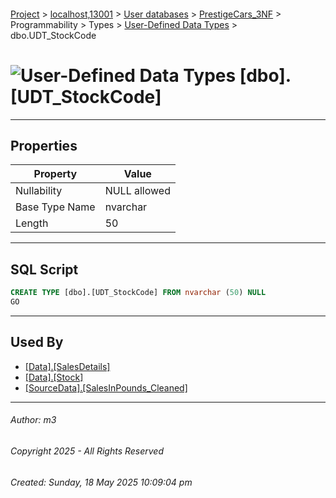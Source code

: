#### 

[Project](../../../../../../index.md) > [localhost,13001](../../../../../index.md) > [User databases](../../../../index.md) > [PrestigeCars_3NF](../../../index.md) > Programmability > Types > [User-Defined Data Types](User-Defined_Data_Types.md) > dbo.UDT_StockCode

# ![User-Defined Data Types](../../../../../../Images/UserDefinedDataType32.png) [dbo].[UDT_StockCode]

---

## <a name="#properties"></a>Properties

| Property | Value |
|---|---|
| Nullability | NULL allowed |
| Base Type Name | nvarchar |
| Length | 50 |


---

## <a name="#sqlscript"></a>SQL Script

```sql
CREATE TYPE [dbo].[UDT_StockCode] FROM nvarchar (50) NULL
GO

```


---

## <a name="#usedby"></a>Used By

* [[Data].[SalesDetails]](../../../Tables/Data_SalesDetails.md)
* [[Data].[Stock]](../../../Tables/Data_Stock.md)
* [[SourceData].[SalesInPounds_Cleaned]](../../../Tables/SourceData_SalesInPounds_Cleaned.md)


---

###### Author:  m3

###### Copyright 2025 - All Rights Reserved

###### Created: Sunday, 18 May 2025 10:09:04 pm

